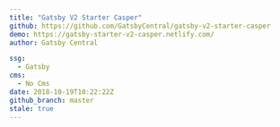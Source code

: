 ```yaml
---
title: "Gatsby V2 Starter Casper"
github: https://github.com/GatsbyCentral/gatsby-v2-starter-casper
demo: https://gatsby-starter-v2-casper.netlify.com/
author: Gatsby Central

ssg:
  - Gatsby
cms:
  - No Cms
date: 2018-10-19T10:22:22Z
github_branch: master
stale: true
---
```

